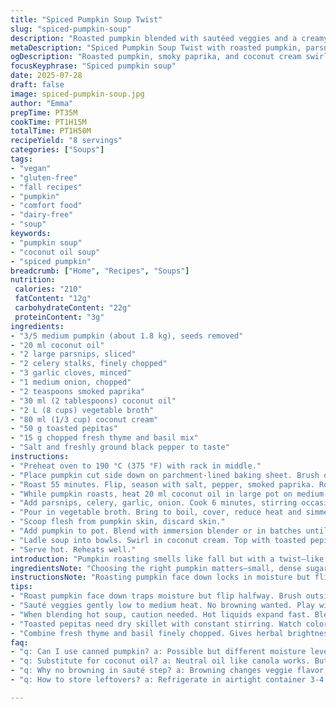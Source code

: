 ```yaml
---
title: "Spiced Pumpkin Soup Twist"
slug: "spiced-pumpkin-soup"
description: "Roasted pumpkin blended with sautéed veggies and a creamy swirl. Uses coconut oil instead of butter and vegetable broth instead of chicken. Thyme and smoked paprika add depth. Garnished with toasted pepitas and fresh basil. Cook time adjusted slightly for roasting and simmering. Easy, hearty, and gluten-free. Veggie-based, nut-free, egg-free. A warming bowl with a hint of smoky spice and herbal freshness."
metaDescription: "Spiced Pumpkin Soup Twist with roasted pumpkin, parsnips, and smoky paprika. Coconut oil and cream keep it vegan, gluten-free, hearty and fresh herb topped."
ogDescription: "Roasted pumpkin, smoky paprika, and coconut cream swirl make a warming, vegan soup. Parsnips, basil, and toasted pepitas add earthy depth and crunch."
focusKeyphrase: "Spiced pumpkin soup"
date: 2025-07-28
draft: false
image: spiced-pumpkin-soup.jpg
author: "Emma"
prepTime: PT35M
cookTime: PT1H15M
totalTime: PT1H50M
recipeYield: "8 servings"
categories: ["Soups"]
tags:
- "vegan"
- "gluten-free"
- "fall recipes"
- "pumpkin"
- "comfort food"
- "dairy-free"
- "soup"
keywords:
- "pumpkin soup"
- "coconut oil soup"
- "spiced pumpkin"
breadcrumb: ["Home", "Recipes", "Soups"]
nutrition: 
 calories: "210"
 fatContent: "12g"
 carbohydrateContent: "22g"
 proteinContent: "3g"
ingredients:
- "3/5 medium pumpkin (about 1.8 kg), seeds removed"
- "20 ml coconut oil"
- "2 large parsnips, sliced"
- "2 celery stalks, finely chopped"
- "3 garlic cloves, minced"
- "1 medium onion, chopped"
- "2 teaspoons smoked paprika"
- "30 ml (2 tablespoons) coconut oil"
- "2 L (8 cups) vegetable broth"
- "80 ml (1/3 cup) coconut cream"
- "50 g toasted pepitas"
- "15 g chopped fresh thyme and basil mix"
- "Salt and freshly ground black pepper to taste"
instructions:
- "Preheat oven to 190 °C (375 °F) with rack in middle."
- "Place pumpkin cut side down on parchment-lined baking sheet. Brush outside with 10 ml coconut oil."
- "Roast 55 minutes. Flip, season with salt, pepper, smoked paprika. Roast another 25 minutes until soft. Drain any liquid."
- "While pumpkin roasts, heat 20 ml coconut oil in large pot on medium-high."
- "Add parsnips, celery, garlic, onion. Cook 6 minutes, stirring occasionally, no color wanted."
- "Pour in vegetable broth. Bring to boil, cover, reduce heat and simmer about 25 minutes until veggies tender."
- "Scoop flesh from pumpkin skin, discard skin."
- "Add pumpkin to pot. Blend with immersion blender or in batches until very smooth. Adjust seasoning."
- "Ladle soup into bowls. Swirl in coconut cream. Top with toasted pepitas and fresh herb mix."
- "Serve hot. Reheats well."
introduction: "Pumpkin roasting smells like fall but with a twist—like a whisper of smoke and fresh herbs. Parsnips replace carrots, richer and earthier. Coconut oil swaps butter. Bright basil and thyme mix fresh and fragrant, popping against mellow squash. Skipping chicken broth for vegetable broth keeps it vegan, light but hearty. A swirl of coconut cream gives velvety finish without dairy heaviness. That toasted pepita crunch? A must-have, more than garnish. Timing tweaks—roasting longer for tenderness, simmer extending to coax flavors out fully. Mixes old and new, somewhere between rustic and refined. Soup thick but not stodgy, bright not bland, simple but unboring."
ingredientsNote: "Choosing the right pumpkin matters—small, dense sugar pumpkins best, about 1.8 kg here, just under half the original weight. Seeds saved toasting later provide that crucial crunch. Coconut oil replaces butter—adds tropical warmth and dairy-free benefit. Parsnips take the carrot spot with a slightly sweeter, nuttier bite. Smoked paprika brings mild earthiness and a subtle smoky note, replacing plain seasoning and lifting the soup. Coconut cream makes it lush and dairy-free, thicker than regular cream, use sparingly if preferred lighter. Fresh thyme and basil, combined and chopped fine, make topping aromatic and green rather than dry flakes or only parsley. Pepitas toasted dry on skillet until golden boost texture and give a nutty hit while keeping it nut-free."
instructionsNote: "Roasting pumpkin face down locks in moisture but flip halfway for even cooking and seasoning adherence. Brushing outside with some coconut oil aids caramelization and prevents drying but adds subtle sweetness. The sauté step is crucial—do not brown the veggies, just soften to keep their brightness and build base flavor. Adding smoked paprika at roasting time lets it infuse into pumpkin flesh, deeper character. The simmer is longer on the veggies to coax out a richer broth. When blending, use caution—hot liquids expand, blend in batches or with small lid opening vented. Adjust thickness with broth if too thick after blending. Layer final garnishes last-minute so textures stay distinct—creamy swirl stays separate; pepitas stay crisp; herbs fresh, vibrant. Good for leftovers, flavors meld and deepen."
tips:
- "Roast pumpkin face down traps moisture but flip halfway. Brush outside with coconut oil for subtle caramelizing. Adds sweetness without extra sugar, keeps pumpkin tender. Season after flipping so paprika sticks well. Drain liquid after roasting to avoid soup dilution later."
- "Sauté veggies gently low to medium heat. No browning wanted. Play with timing here—soften but keep fresh flavors intact. Garlic and onion become mild, parsnips stay sweet. Stir infrequently but consistently enough to avoid sticking. Base flavor foundation."
- "When blending hot soup, caution needed. Hot liquids expand fast. Blend in small batches or with vented lid. Prevent splatter burns. Thickness can change after blending, add more broth gradually. Adjust seasoning only after blending; flavors come together then."
- "Toasted pepitas need dry skillet with constant stirring. Watch color closely; burn is quick. Crisp texture contrasts creamy soup base. Save seeds from pumpkin roasting for crunch later. Fresh herb mix chopped finely last minutes to preserve aroma and bright green color."
- "Combine fresh thyme and basil finely chopped. Gives herbal brightness offsetting smoky paprika and creamy coconut swirl. Keep herbs off heat until serving for max fragrance. Coconut cream swirl is thick, adds richness but light on dairy heaviness. Use sparingly if lighter finish wanted."
faq:
- "q: Can I use canned pumpkin? a: Possible but different moisture levels. Might need less broth. Texture variation. Roast if possible for flavor depth. Season carefully."
- "q: Substitute for coconut oil? a: Neutral oil like canola works. Butter adds dairy note. Coconut oil adds subtle sweetness. Use what fits diet. Flavor will shift a bit."
- "q: Why no browning in sauté step? a: Browning changes veggie flavor, can overpower delicate soup base. Softening vegetables keeps brightness, clearer flavor. Smoke paprika in roasting adds smoky note instead."
- "q: How to store leftovers? a: Refrigerate in airtight container 3-4 days. Freeze if longer, use within 2 months. Reheat gently on stove or microwave, stir often. Coconut cream may separate, stir back in. Pepitas best toasted fresh."

---
```

